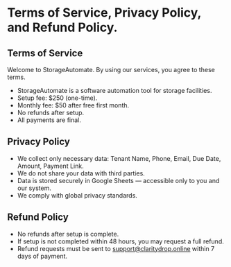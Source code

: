 # Terms of Service, Privacy Policy, and Refund Policy.


## Terms of Service

Welcome to StorageAutomate. By using our services, you agree to these terms.

- StorageAutomate is a software automation tool for storage facilities.
- Setup fee: $250 (one-time).
- Monthly fee: $50 after free first month.
- No refunds after setup.
- All payments are final.


## Privacy Policy

- We collect only necessary data: Tenant Name, Phone, Email, Due Date, Amount, Payment Link.
- We do not share your data with third parties.
- Data is stored securely in Google Sheets — accessible only to you and our system.
- We comply with global privacy standards.

## Refund Policy

- No refunds after setup is complete.
- If setup is not completed within 48 hours, you may request a full refund.
- Refund requests must be sent to support@claritydrop.online within 7 days of payment.

